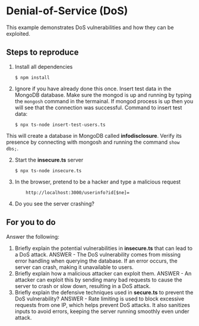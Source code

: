 # Denial-of-Service (DoS)

This example demonstrates DoS vulnerabilities and how they can be exploited.

## Steps to reproduce

1. Install all dependencies

   `$ npm install`

2. Ignore if you have already done this once. Insert test data in the MongoDB database. Make sure the mongod is up and running by typing the `mongosh` command in the termainal. If mongod process is up then you will see that the connection was successful. Command to insert test data:

   `$ npx ts-node insert-test-users.ts`

This will create a database in MongoDB called **infodisclosure**. Verify its presence by connecting with mongosh and running the command `show dbs;`.

2. Start the **insecure.ts** server

   `$ npx ts-node insecure.ts`

3. In the browser, pretend to be a hacker and type a malicious request

   ```
       http://localhost:3000/userinfo?id[$ne]=
   ```

4. Do you see the server crashing?

## For you to do

Answer the following:

1. Briefly explain the potential vulnerabilities in **insecure.ts** that can lead to a DoS attack.
   ANSWER -
   The DoS vulnerability comes from missing error handling when querying the database. If an error occurs, the server can crash, making it unavailable to users.
2. Briefly explain how a malicious attacker can exploit them.
   ANSWER -
   An attacker can exploit this by sending many bad requests to cause the server to crash or slow down, resulting in a DoS attack.
3. Briefly explain the defensive techniques used in **secure.ts** to prevent the DoS vulnerability?
   ANSWER -
   Rate limiting is used to block excessive requests from one IP, which helps prevent DoS attacks. It also sanitizes inputs to avoid errors, keeping the server running smoothly even under attack.
